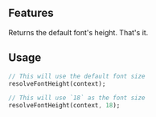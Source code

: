 ## Features

Returns the default font's height. That's it.

## Usage

```dart
// This will use the default font size
resolveFontHeight(context);

// This will use `18` as the font size
resolveFontHeight(context, 18);
```
